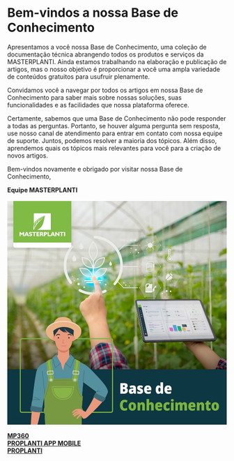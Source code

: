 # Bem-vindos a nossa Base de Conhecimento

Apresentamos a você nossa Base de Conhecimento, uma coleção de documentação técnica abrangendo todos os produtos e serviços da MASTERPLANTI. Ainda estamos trabalhando na elaboração e publicação de artigos, mas o nosso objetivo é proporcionar a você uma ampla variedade de conteúdos gratuitos para usufruir plenamente.

Convidamos você a navegar por todos os artigos em nossa Base de Conhecimento para saber mais sobre nossas soluções, suas funcionalidades e as facilidades que nossa plataforma oferece.

Certamente, sabemos que uma Base de Conhecimento não pode responder a todas as perguntas. Portanto, se houver alguma pergunta sem resposta, use nosso canal de atendimento para entrar em contato com nossa equipe de suporte. Juntos, podemos resolver a maioria dos tópicos. Além disso, aprendemos quais os tópicos mais relevantes para você para a criação de novos artigos.

Bem-vindos novamente e obrigado por visitar nossa Base de Conhecimento,

<strong>Equipe MASTERPLANTI</strong><br>
<br>
<img src="/index_base.jpg"/>

**<a href="https://github.com/Masterplanti-Suporte/Documentacao/tree/main/MP360"> MP360 </a>** <br>
**<a href="https://github.com/Masterplanti-Suporte/Documentacao/tree/main/PROPLANTI%20APP%20MOBILE"> PROPLANTI APP MOBILE </a>** <br>
**<a href="https://github.com/Masterplanti-Suporte/Documentacao/tree/main/PROPLANTI"> PROPLANTI </a>** 

